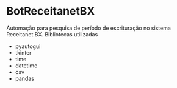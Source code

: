# BotReceitanetBX

Automação para pesquisa de período de escrituração no sistema Receitanet BX.
Bibliotecas utilizadas

- pyautogui
- tkinter
- time
- datetime
- csv
- pandas


